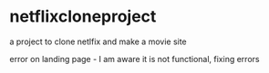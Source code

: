 # netflixcloneproject
a project to clone netlfix and make a movie site 

error on landing page - I am aware it is not functional, fixing errors
